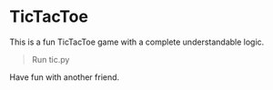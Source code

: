 # TicTacToe

This is a fun TicTacToe game with a complete understandable logic.

> Run tic.py

Have fun with another friend.
